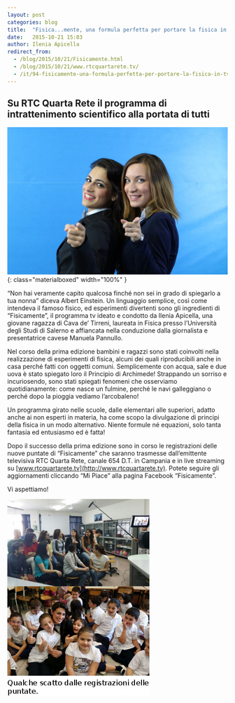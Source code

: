 ```yaml
---
layout: post
categories: blog
title:  "Fisica...mente, una formula perfetta per portare la fisica in tv!"
date:   2015-10-21 15:03
author: Ilenia Apicella
redirect_from:
  - /blog/2015/10/21/Fisicamente.html
  - /blog/2015/10/21/www.rtcquartarete.tv/
  - /it/94-fisicamente-una-formula-perfetta-per-portare-la-fisica-in-tv/
---
```


## Su RTC Quarta Rete il programma di intrattenimento scientifico alla portata di tutti

![Manuela Pannullo (sinistra) e Ilenia Apicella (destra) al timone di "Fisicamente"](/img/blog/apicella1.jpg){: class="materialboxed" width="100%" }

“Non hai veramente capito qualcosa finché non sei in grado di spiegarlo a tua nonna” diceva Albert Einstein. Un linguaggio semplice, così come intendeva il famoso fisico, ed esperimenti divertenti sono gli ingredienti di “Fisicamente”, il programma tv ideato e condotto da Ilenia Apicella, una giovane ragazza di Cava de’ Tirreni, laureata in Fisica presso l’Università degli Studi di Salerno e affiancata nella conduzione dalla giornalista e presentatrice cavese Manuela Pannullo.

Nel corso della prima edizione bambini e ragazzi sono stati coinvolti nella realizzazione di esperimenti di fisica, alcuni dei quali riproducibili anche in casa perché fatti con oggetti comuni. Semplicemente con acqua, sale e due uova è stato spiegato loro il Principio di Archimede! Strappando un sorriso e incuriosendo, sono stati spiegati fenomeni che osserviamo quotidianamente: come nasce un fulmine, perché le navi galleggiano o perché dopo la pioggia vediamo l’arcobaleno!

Un programma girato nelle scuole, dalle elementari alle superiori, adatto anche ai non esperti in materia, ha come scopo la divulgazione di principi della fisica in un modo alternativo. Niente formule né equazioni, solo tanta fantasia ed entusiasmo ed è fatta!

Dopo il successo della prima edizione sono in corso le registrazioni delle nuove puntate di “Fisicamente” che saranno trasmesse dall’emittente televisiva RTC Quarta Rete, canale 654 D.T. in Campania e in live streaming su [www.rtcquartarete.tv](http://www.rtcquartarete.tv). Potete seguire gli aggiornamenti cliccando “Mi Piace” alla pagina Facebook “Fisicamente”.

Vi aspettiamo!



![](/img/blog/apicella2.jpg)

